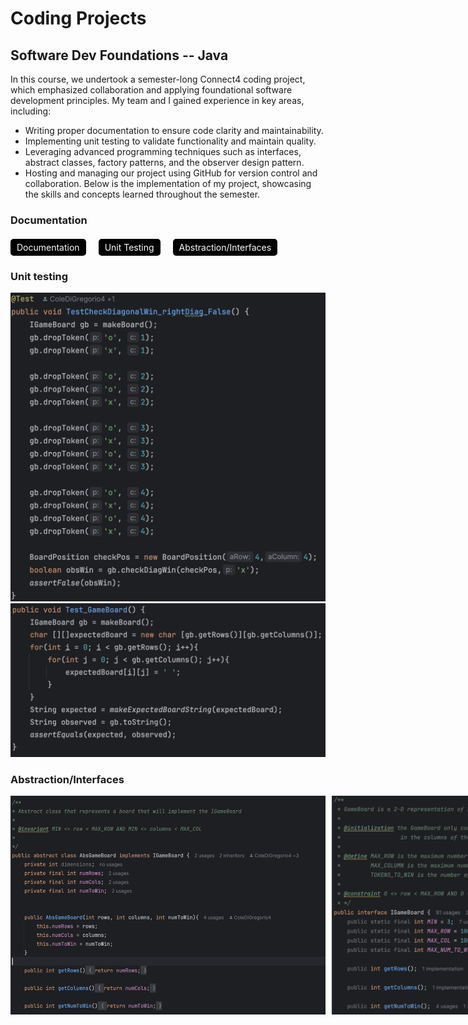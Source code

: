 # Coding Projects

## Software Dev Foundations -- Java
In this course, we undertook a semester-long Connect4 coding project, which emphasized collaboration and applying foundational software development principles. My team and I gained experience in key areas, including:
- Writing proper documentation to ensure code clarity and maintainability.
- Implementing unit testing to validate functionality and maintain quality.
- Leveraging advanced programming techniques such as interfaces, abstract classes, factory patterns, and the observer design pattern.
- Hosting and managing our project using GitHub for version control and collaboration.
Below is the implementation of my project, showcasing the skills and concepts learned throughout the semester.

### Documentation
<div style="display: flex; gap: 20px; margin-top: 20px;">
    <a href="Documentation.html" style="text-decoration: none; color: white; background-color: #000000; padding: 5px 10px; border-radius: 5px;">Documentation</a>
    <a href="UnitTesting" style="text-decoration: none; color: white; background-color: #000000; padding: 5px 10px; border-radius: 5px;">Unit Testing</a>
    <a href="Abs/Interfaces" style="text-decoration: none; color: white; background-color: #000000; padding: 5px 10px; border-radius: 5px;">Abstraction/Interfaces</a>
</div>

### Unit testing
<img src="Test1.png" alt="Test1">
<img src="Test2.png" alt="Test2">

### Abstraction/Interfaces

<div style="display: flex; gap: 10px;">
    <img src="Abs1.png" alt="Abs1">
    <img src="Abs2.png" alt="Abs2">
</div>

